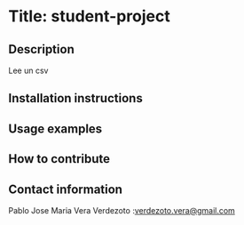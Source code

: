 # Title: student-project

## Description
Lee un csv

## Installation instructions


## Usage examples


## How to contribute


## Contact information
Pablo 
Jose Maria Vera Verdezoto :verdezoto.vera@gmail.com
